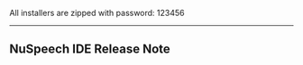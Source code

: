 All installers are zipped with password: 123456

-------------
NuSpeech IDE Release Note
-------------
